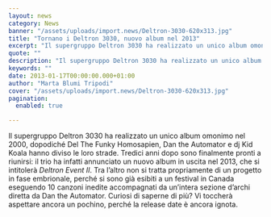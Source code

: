 ```yaml
---
layout: news
category: News
banner: "/assets/uploads/import.news/Deltron-3030-620x313.jpg"
title: "Tornano i Deltron 3030, nuovo album nel 2013"
excerpt: "Il supergruppo Deltron 3030 ha realizzato un unico album omonimo nel 2000, dopodiché Del The Funky Homosapien, Dan the Automator e dj Kid Koala hanno diviso le loro strade. Tredici anni dopo sono finalmente pronti a riunirsi: il trio ha infatti annunciato un nuovo album in uscita nel 2013, che si intitolerà Deltron Event II. [&hellip"
quote: ""
description: "Il supergruppo Deltron 3030 ha realizzato un unico album omonimo nel 2000, dopodiché Del The Funky Homosapien, Dan the Automator e dj Kid Koala hanno diviso le loro strade. Tredici anni dopo sono finalmente pronti a riunirsi: il trio ha infatti annunciato un nuovo album in uscita nel 2013, che si intitolerà Deltron Event II. [&hellip"
keywords: ""
date: 2013-01-17T00:00:00.000+01:00
author: "Marta Blumi Tripodi"
cover: "/assets/uploads/import.news/Deltron-3030-620x313.jpg"
pagination:
  enabled: true

---
```


Il supergruppo Deltron 3030 ha realizzato un unico album omonimo nel 2000, dopodiché Del The Funky Homosapien, Dan the Automator e dj Kid Koala hanno diviso le loro strade. Tredici anni dopo sono finalmente pronti a riunirsi: il trio ha infatti annunciato un nuovo album in uscita nel 2013, che si intitolerà _Deltron Event II_. Tra l’altro non si tratta propriamente di un progetto in fase embrionale, perché si sono già esibiti a un festival in Canada eseguendo 10 canzoni inedite accompagnati da un’intera sezione d’archi diretta da Dan the Automator. Curiosi di saperne di più? Vi toccherà aspettare ancora un pochino, perché la release date è ancora ignota.